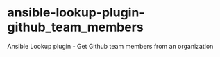 # ansible-lookup-plugin-github_team_members
 Ansible Lookup plugin - Get Github team members from an organization
